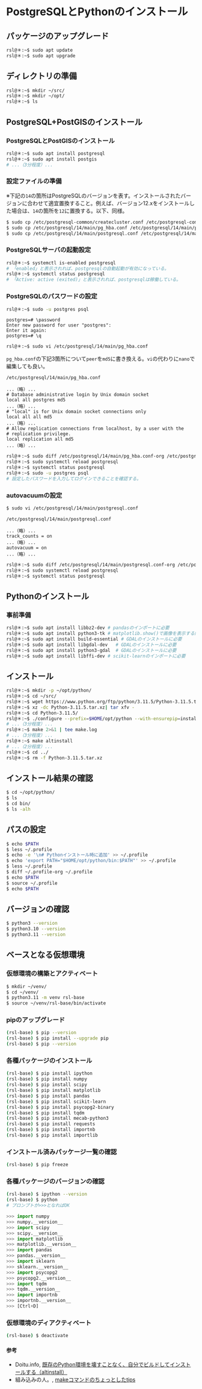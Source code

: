 # PostgreSQLとPythonのインストール

## パッケージのアップグレード
```bash
rsl@＊:~$ sudo apt update
rsl@＊:~$ sudo apt upgrade
```

## ディレクトリの準備
```bash
rsl@＊:~$ mkdir ~/src/
rsl@＊:~$ mkdir ~/opt/
rsl@＊:~$ ls
```

## PostgreSQL+PostGISのインストール

### PostgreSQLとPostGISのインストール
```bash
rsl@＊:~$ sudo apt install postgresql
rsl@＊:~$ sudo apt install postgis
# ...（3分程度）...
```

### 設定ファイルの準備
※下記の`14`の箇所はPostgreSQLのバージョンを表す。インストールされたバージョンに合わせて適宜置換すること。例えば、バージョン12.xをインストールした場合は、`14`の箇所を`12`に置換する。以下、同様。

```bash
$ sudo cp /etc/postgresql-common/createcluster.conf /etc/postgresql-common/createcluster.conf-org
$ sudo cp /etc/postgresql/14/main/pg_hba.conf /etc/postgresql/14/main/pg_hba.conf-org
$ sudo cp /etc/postgresql/14/main/postgresql.conf /etc/postgresql/14/main/postgresql.conf-org
```

### PostgreSQLサーバの起動設定
```bash
rsl@＊:~$ systemctl is-enabled postgresql
# 「enabled」と表示されれば、postgresqlの自動起動が有効になっている。
rsl@＊:~$ systemctl status postgresql
# 「Active: active (exited)」と表示されれば、postgresqlは稼働している。
```

### PostgreSQLのパスワードの設定
```bash
rsl@＊:~$ sudo -u postgres psql
```

```pgsql
postgres=# \password
Enter new password for user "postgres":
Enter it again: 
postgres=# \q
```

```bash
rsl@＊:~$ sudo vi /etc/postgresql/14/main/pg_hba.conf
```

`pg_hba.conf`の下記3箇所について`peer`を`md5`に書き換える。`vi`の代わりに`nano`で編集しても良い。

`/etc/postgresql/14/main/pg_hba.conf`
```
...（略）...
# Database administrative login by Unix domain socket
local all postgres md5
...（略）...
# "local" is for Unix domain socket connections only
local all all md5
...（略）...
# Allow replication connections from localhost, by a user with the
# replication privilege.
local replication all md5
...（略）...
```

```bash
rsl@＊:~$ sudo diff /etc/postgresql/14/main/pg_hba.conf-org /etc/postgresql/14/main/pg_hba.conf
rsl@＊:~$ sudo systemctl reload postgresql
rsl@＊:~$ systemctl status postgresql
rsl@＊:~$ sudo -u postgres psql
# 設定したパスワードを入力してログインできることを確認する。
```

### autovacuumの設定

```bash
$ sudo vi /etc/postgresql/14/main/postgresql.conf
```

`/etc/postgresql/14/main/postgresql.conf`
```
...（略）...
track_counts = on
...（略）...
autovacuum = on
...（略）...
```

```bash
rsl@＊:~$ sudo diff /etc/postgresql/14/main/postgresql.conf-org /etc/postgresql/14/main/postgresql.conf
rsl@＊:~$ sudo systemctl reload postgresql
rsl@＊:~$ systemctl status postgresql
```

## Pythonのインストール

### 事前準備
```bash
rsl@＊:~$ sudo apt install libbz2-dev # pandasのインポートに必要
rsl@＊:~$ sudo apt install python3-tk # matplotlib.show()で画像を表示する際に必要
rsl@＊:~$ sudo apt install build-essential # GDALのインストールに必要
rsl@＊:~$ sudo apt install libgdal-dev	# GDALのインストールに必要
rsl@＊:~$ sudo apt install python3-gdal	# GDALのインストールに必要
rsl@＊:~$ sudo apt install libffi-dev # scikit-learnのインポートに必要
```

## インストール
```bash
rsl@＊:~$ mkdir -p ~/opt/python/
rsl@＊:~$ cd ~/src/
rsl@＊:~$ wget https://www.python.org/ftp/python/3.11.5/Python-3.11.5.tar.xz
rsl@＊:~$ xz -dc Python-3.11.5.tar.xz| tar xfv -
rsl@＊:~$ cd Python-3.11.5/
rsl@＊:~$ ./configure --prefix=$HOME/opt/python --with-ensurepip=install
# ...（3分程度）...
rsl@＊:~$ make 2>&1 | tee make.log
# ...（3分程度）... 
rsl@＊:~$ make altinstall
# ...（2分程度）... 
rsl@＊:~$ cd ../
rsl@＊:~$ rm -f Python-3.11.5.tar.xz
```

## インストール結果の確認
```bash
$ cd ~/opt/python/
$ ls
$ cd bin/
$ ls -alh
```

## パスの設定
```bash
$ echo $PATH
$ less ~/.profile
$ echo -e '\n# Pythonインストール時に追加' >> ~/.profile
$ echo 'export PATH="$HOME/opt/python/bin:$PATH"' >> ~/.profile
$ less ~/.profile
$ diff ~/.profile-org ~/.profile
$ echo $PATH
$ source ~/.profile
$ echo $PATH
```

## バージョンの確認
```bash
$ python3 --version
$ python3.10 --version
$ python3.11 --version
```

## ベースとなる仮想環境

### 仮想環境の構築とアクティベート
```bash
$ mkdir ~/venv/
$ cd ~/venv/
$ python3.11 -m venv rsl-base
$ source ~/venv/rsl-base/bin/activate
```

### pipのアップグレード
```bash
(rsl-base) $ pip --version
(rsl-base) $ pip install --upgrade pip
(rsl-base) $ pip --version
```

### 各種パッケージのインストール
```bash
(rsl-base) $ pip install ipython
(rsl-base) $ pip install numpy
(rsl-base) $ pip install scipy
(rsl-base) $ pip install matplotlib
(rsl-base) $ pip install pandas
(rsl-base) $ pip install scikit-learn
(rsl-base) $ pip install psycopg2-binary
(rsl-base) $ pip install tqdm
(rsl-base) $ pip install mecab-python3
(rsl-base) $ pip install requests
(rsl-base) $ pip install importnb
(rsl-base) $ pip install importlib
```

### インストール済みパッケージ一覧の確認
```bash
(rsl-base) $ pip freeze
```

### 各種パッケージのバージョンの確認
```bash
(rsl-base) $ ipython --version
(rsl-base) $ python
# プロンプトが>>>となればOK
```

```python
>>> import numpy
>>> numpy.__version__
>>> import scipy
>>> scipy.__version__
>>> import matplotlib
>>> matplotlib.__version__
>>> import pandas
>>> pandas.__version__
>>> import sklearn
>>> sklearn.__version__
>>> import psycopg2
>>> psycopg2.__version__
>>> import tqdm
>>> tqdm.__version__
>>> import importnb
>>> importnb.__version__
>>> [Ctrl+D]
```

### 仮想環境のディアクティベート
```bash
(rsl-base) $ deactivate
```

#### 参考
- Doitu.info, [既存のPython環境を壊すことなく、自分でビルドしてインストールする（altinstall）](https://doitu.info/blog/5c45e5ec8dbc7a001af33ce8)
- 組み込みの人。, [makeコマンドのちょっとしたtips](https://embedded.hatenadiary.org/entry/20090416/p1)


